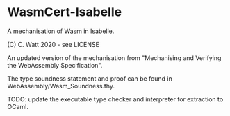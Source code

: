 # WasmCert-Isabelle
A mechanisation of Wasm in Isabelle.

(C) C. Watt 2020 - see LICENSE

An updated version of the mechanisation from "Mechanising and Verifying the WebAssembly Specification".

The type soundness statement and proof can be found in WebAssembly/Wasm_Soundness.thy.

TODO: update the executable type checker and interpreter for extraction to OCaml.

